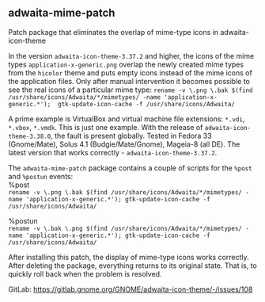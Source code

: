 adwaita-mime-patch
---
Patch package that eliminates the overlap of mime-type icons in adwaita-icon-theme  

In the version `adwaita-icon-theme-3.37.2` and higher, the icons of the mime types `application-x-generic.png` overlap the newly created mime types from the `hicolor` theme and puts empty icons instead of the mime icons of the application files. Only after manual intervention it becomes possible to see the real icons of
a particular mime type: `rename -v \.png \.bak $(find /usr/share/icons/Adwaita/*/mimetypes/ -name 'application-x-generic.*');  gtk-update-icon-cache -f /usr/share/icons/Adwaita/`  

A prime example is VirtualBox and virtual machine file extensions:  `*.vdi`, `*.vbox`, `*.vmdk`. This is just one example.
With the release of `adwaita-icon-theme-3.38.0`, the fault is present globally. Tested in Fedora 33 (Gnome/Mate), Solus 4.1 (Budgie/Mate/Gnome), Mageia-8 (all DE).
The latest version that works correctly - `adwaita-icon-theme-3.37.2`.

The `adwaita-mime-patch` package contains a couple of scripts for the `%post` and `%postun` events:   
%post  
`rename -v \.png \.bak $(find /usr/share/icons/Adwaita/*/mimetypes/ -name 'application-x-generic.*'); gtk-update-icon-cache -f /usr/share/icons/Adwaita/`

%postun  
`rename -v \.bak \.png $(find /usr/share/icons/Adwaita/*/mimetypes/ -name 'application-x-generic.*'); gtk-update-icon-cache -f /usr/share/icons/Adwaita/`

After installing this patch, the display of mime-type icons works correctly. After deleting the package, everything returns to its original state. That is, to quickly roll back when the problem is resolved.

GitLab: https://gitlab.gnome.org/GNOME/adwaita-icon-theme/-/issues/108  
